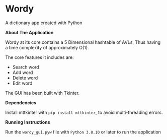 # Wordy

A dictionary app created with Python

**About The Application**

Wordy at its core contains a 5 Dimensional hashtable of AVLs, Thus having a time complexity of approximately O(1).

The core features it includes are: 
- Search word
- Add word
- Delete word
- Edit word

The GUI has been built with Tkinter.

**Dependencies**

Install mttkinter with `pip install mttkinter`, to avoid multi-threading errors.


**Running Instructions**

Run the `wordy_gui.pyw` file with `Python 3.8.10` or later to run the application
